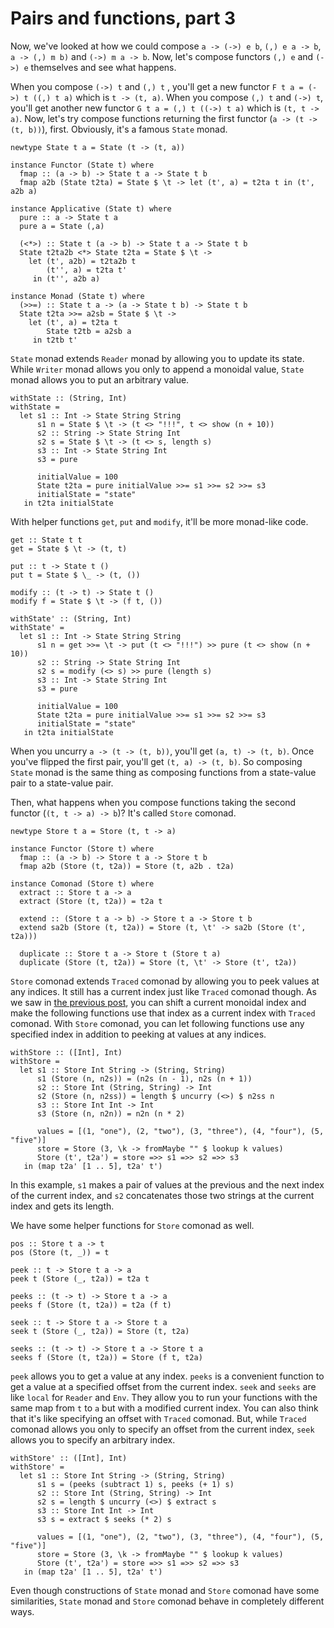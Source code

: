 # Pairs and functions, part 3

Now, we've looked at how we could compose `a -> (->) e b`, `(,) e a -> b`, `a -> (,) m b)` and `(->) m a -> b`. Now, let's compose functors `(,) e` and `(->) e` themselves and see what happens.

When you compose `(->) t` and `(,) t` , you'll get a new functor `F t a = (->) t ((,) t a)` which is `t -> (t, a)`. When you compose `(,) t` and `(->) t`, you'll get another new functor `G t a = (,) t ((->) t a)` which is `(t, t -> a)`. Now, let's try compose functions returning the first functor (`a -> (t -> (t, b))`), first. Obviously, it's a famous `State` monad.

```
newtype State t a = State (t -> (t, a))

instance Functor (State t) where
  fmap :: (a -> b) -> State t a -> State t b
  fmap a2b (State t2ta) = State $ \t -> let (t', a) = t2ta t in (t', a2b a)

instance Applicative (State t) where
  pure :: a -> State t a
  pure a = State (,a)

  (<*>) :: State t (a -> b) -> State t a -> State t b
  State t2ta2b <*> State t2ta = State $ \t ->
    let (t', a2b) = t2ta2b t
        (t'', a) = t2ta t'
     in (t'', a2b a)

instance Monad (State t) where
  (>>=) :: State t a -> (a -> State t b) -> State t b
  State t2ta >>= a2sb = State $ \t ->
    let (t', a) = t2ta t
        State t2tb = a2sb a
     in t2tb t'
```

`State` monad extends `Reader` monad by allowing you to update its state. While `Writer` monad allows you only to append a monoidal value, `State` monad allows you to put an arbitrary value.

```
withState :: (String, Int)
withState =
  let s1 :: Int -> State String String
      s1 n = State $ \t -> (t <> "!!!", t <> show (n + 10))
      s2 :: String -> State String Int
      s2 s = State $ \t -> (t <> s, length s)
      s3 :: Int -> State String Int
      s3 = pure

      initialValue = 100
      State t2ta = pure initialValue >>= s1 >>= s2 >>= s3
      initialState = "state"
   in t2ta initialState
```

With helper functions `get`, `put` and `modify`, it'll be more monad-like code.

```
get :: State t t
get = State $ \t -> (t, t)

put :: t -> State t ()
put t = State $ \_ -> (t, ())

modify :: (t -> t) -> State t ()
modify f = State $ \t -> (f t, ())
```

```
withState' :: (String, Int)
withState' =
  let s1 :: Int -> State String String
      s1 n = get >>= \t -> put (t <> "!!!") >> pure (t <> show (n + 10))
      s2 :: String -> State String Int
      s2 s = modify (<> s) >> pure (length s)
      s3 :: Int -> State String Int
      s3 = pure

      initialValue = 100
      State t2ta = pure initialValue >>= s1 >>= s2 >>= s3
      initialState = "state"
   in t2ta initialState
```

When you uncurry `a -> (t -> (t, b))`, you'll get `(a, t) -> (t, b)`. Once you've flipped the first pair, you'll get `(t, a) -> (t, b)`. So composing `State` monad is the same thing as composing functions from a state-value pair to a state-value pair.

Then, what happens when you compose functions taking the second functor (`(t, t -> a) -> b`)? It's called `Store` comonad.

```
newtype Store t a = Store (t, t -> a)

instance Functor (Store t) where
  fmap :: (a -> b) -> Store t a -> Store t b
  fmap a2b (Store (t, t2a)) = Store (t, a2b . t2a)

instance Comonad (Store t) where
  extract :: Store t a -> a
  extract (Store (t, t2a)) = t2a t

  extend :: (Store t a -> b) -> Store t a -> Store t b
  extend sa2b (Store (t, t2a)) = Store (t, \t' -> sa2b (Store (t', t2a)))

  duplicate :: Store t a -> Store t (Store t a)
  duplicate (Store (t, t2a)) = Store (t, \t' -> Store (t', t2a))
```

`Store` comonad extends `Traced` comonad by allowing you to peek values at any indices. It still has a current index just like `Traced` comonad though. As we saw in [the previous post](./pair_function2.html), you can shift a current monoidal index and make the following functions use that index as a current index with `Traced` comonad. With `Store` comonad, you can let following functions use any specified index in addition to peeking at values at any indices.

```
withStore :: ([Int], Int)
withStore =
  let s1 :: Store Int String -> (String, String)
      s1 (Store (n, n2s)) = (n2s (n - 1), n2s (n + 1))
      s2 :: Store Int (String, String) -> Int
      s2 (Store (n, n2ss)) = length $ uncurry (<>) $ n2ss n
      s3 :: Store Int Int -> Int
      s3 (Store (n, n2n)) = n2n (n * 2)

      values = [(1, "one"), (2, "two"), (3, "three"), (4, "four"), (5, "five")]
      store = Store (3, \k -> fromMaybe "" $ lookup k values)
      Store (t', t2a') = store =>> s1 =>> s2 =>> s3
   in (map t2a' [1 .. 5], t2a' t')
```

In this example, `s1` makes a pair of values at the previous and the next index of the current index, and `s2` concatenates those two strings at the current index and gets its length.

We have some helper functions for `Store` comonad as well.

```
pos :: Store t a -> t
pos (Store (t, _)) = t

peek :: t -> Store t a -> a
peek t (Store (_, t2a)) = t2a t

peeks :: (t -> t) -> Store t a -> a
peeks f (Store (t, t2a)) = t2a (f t)

seek :: t -> Store t a -> Store t a
seek t (Store (_, t2a)) = Store (t, t2a)

seeks :: (t -> t) -> Store t a -> Store t a
seeks f (Store (t, t2a)) = Store (f t, t2a)
```

`peek` allows you to get a value at any index. `peeks` is a convenient function to get a value at a specified offset from the current index. `seek` and `seeks` are like `local` for `Reader` and `Env`. They allow you to run your functions with the same map from `t` to `a` but with a modified current index. You can also think that it's like specifying an offset with `Traced` comonad. But, while `Traced` comonad allows you only to specify an offset from the current index, `seek` allows you to specify an arbitrary index.

```
withStore' :: ([Int], Int)
withStore' =
  let s1 :: Store Int String -> (String, String)
      s1 s = (peeks (subtract 1) s, peeks (+ 1) s)
      s2 :: Store Int (String, String) -> Int
      s2 s = length $ uncurry (<>) $ extract s
      s3 :: Store Int Int -> Int
      s3 s = extract $ seeks (* 2) s

      values = [(1, "one"), (2, "two"), (3, "three"), (4, "four"), (5, "five")]
      store = Store (3, \k -> fromMaybe "" $ lookup k values)
      Store (t', t2a') = store =>> s1 =>> s2 =>> s3
   in (map t2a' [1 .. 5], t2a' t')
```

Even though constructions of `State` monad and `Store` comonad have some similarities, `State` monad and `Store` comonad behave in completely different ways.

